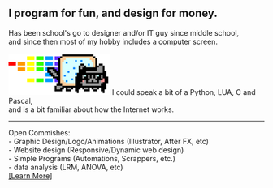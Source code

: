<h2>I program for fun, and design for money. </h2>
Has been school's go to designer and/or IT guy since middle school,<br> and since then most of my hobby includes a computer screen.<br><br>
<img src="https://github.com/Neek0tine/Neek0tine/blob/main/dubdubdub.gif" width="200">
I could speak a bit of a Python, LUA, C and Pascal,<br>
and is a bit familiar about how the Internet works.<br>






<hr>
Open Commishes: <br>
- Graphic Design/Logo/Animations (Illustrator, After FX, etc)<br>
- Website design (Responsive/Dynamic web design)<br>
- Simple Programs (Automations, Scrappers, etc.)<br>
- data analysis (LRM, ANOVA, etc)<br>
<a href="https://neek0tine.github.io/">[Learn More]</a><br>

<!---
Neek0tine/Neek0tine is a guy who currently had urges to automate something because how easy python is.
--->
